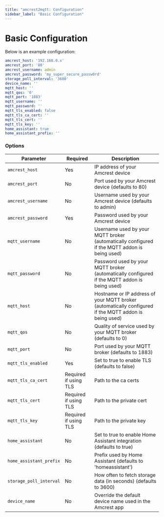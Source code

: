 ```yaml
---
title: "amcrest2mqtt: Configuration"
sidebar_label: "Basic Configuration"
---
```

# Basic Configuration

Below is an example configuration:

```yaml
amcrest_host: '192.168.0.x'
amcrest_port: '80'
amcrest_username: admin
amcrest_password: 'my_super_secure_passw0rd'
storage_poll_interval: '3600'
device_name: ''
mqtt_host: ''
mqtt_qos: '0'
mqtt_port: '1883'
mqtt_username: ''
mqtt_password: ''
mqtt_tls_enabled: false
mqtt_tls_ca_cert: ''
mqtt_tls_cert: ''
mqtt_tls_key: ''
home_assistant: true
home_assistant_prefix: ''
```

### Options

|Parameter|Required|Description|
|---------|--------|-----------|
|`amcrest_host`|Yes|IP address of your Amcrest device|
|`amcrest_port`|No|Port used by your Amcrest device (defaults to 80)|
|`amcrest_username`|No|Username used by your Amcrest device (defaults to admin)|
|`amcrest_password`|Yes|Password used by your Amcrest device|
|`mqtt_username`|No|Username used by your MQTT broker (automatically configured if the MQTT addon is being used)|
|`mqtt_password`|No|Password used by your MQTT broker (automatically configured if the MQTT addon is being used)|
|`mqtt_host`|No|Hostname or IP address of your MQTT broker (automatically configured if the MQTT addon is being used)|
|`mqtt_qos`|No|Quality of service used by your MQTT broker (defaults to 0)|
|`mqtt_port`|No|Port used by your MQTT broker (defaults to 1883)|
|`mqtt_tls_enabled`|Yes|Set to true to enable TLS (defaults to false)|
|`mqtt_tls_ca_cert`|Required if using TLS|Path to the ca certs|
|`mqtt_tls_cert`|Required if using TLS|Path to the private cert|
|`mqtt_tls_key`|Required if using TLS|Path to the private key|
|`home_assistant`|No|Set to true to enable Home Assistant integration (defaults to true)|
|`home_assistant_prefix`|No|Prefix used by Home Assistant (defaults to 'homeassistant')|
|`storage_poll_interval`|No|How often to fetch storage data (in seconds) (defaults to 3600)|
|`device_name`|No|Override the default device name used in the Amcrest app|